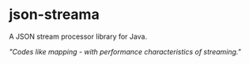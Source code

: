 # json-streama

A JSON stream processor library for Java.

_"Codes like mapping - with performance characteristics of streaming."_
